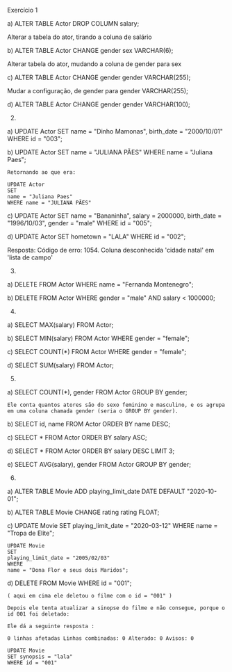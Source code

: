 Exercício 1

a) ALTER TABLE Actor DROP COLUMN salary;

Alterar a tabela do ator, tirando a coluna de salário

b) ALTER TABLE Actor CHANGE gender sex VARCHAR(6);

Alterar tabela do ator, mudando a coluna de gender para sex

c) ALTER TABLE Actor CHANGE gender gender VARCHAR(255);

Mudar a configuração, de gender para gender VARCHAR(255);

d) ALTER TABLE Actor CHANGE gender gender VARCHAR(100);

2)

a)  UPDATE Actor
    SET 
    name = "Dinho Mamonas",
    birth_date = "2000/10/01"
    WHERE id = "003";


b)  UPDATE Actor
    SET
    name = "JULIANA PÃES"
    WHERE name = "Juliana Paes";

    Retornando ao que era:

    UPDATE Actor
    SET
    name = "Juliana Paes"
    WHERE name = "JULIANA PÃES"


c)  UPDATE Actor 
    SET
    name = "Bananinha", 
    salary = 2000000,
    birth_date = "1996/10/03",
    gender = "male"
    WHERE
    id = "005";

d)  UPDATE Actor
    SET 
    hometown = "LALA"
    WHERE
    id = "002";

  Resposta: Código de erro: 1054. Coluna desconhecida 'cidade natal' em 'lista de campo'


3)

a) DELETE FROM Actor WHERE name = "Fernanda Montenegro";

b)  DELETE 
    FROM Actor
    WHERE
    gender = "male"
    AND
    salary < 1000000;

4)

a) SELECT MAX(salary) FROM Actor;

b) SELECT MIN(salary) FROM Actor WHERE gender = "female";

c) SELECT COUNT(*) FROM Actor WHERE gender = "female";

d) SELECT SUM(salary) FROM Actor;



5)

a)  SELECT COUNT(*), gender
    FROM Actor
    GROUP BY gender;

    Ele conta quantos atores são do sexo feminino e masculino, e os agrupa em uma coluna chamada gender (seria o GROUP BY gender).

b)  SELECT id, name FROM Actor
    ORDER 
    BY name DESC;

c) SELECT * FROM Actor ORDER BY salary ASC; 


d) SELECT * FROM Actor ORDER BY salary DESC LIMIT 3;


e)  SELECT AVG(salary), gender FROM Actor 
    GROUP BY gender;


6)

a) ALTER TABLE Movie ADD playing_limit_date DATE DEFAULT "2020-10-01";

b) ALTER TABLE Movie CHANGE rating rating FLOAT;

c)  UPDATE Movie
    SET
    playing_limit_date = "2020-03-12"
    WHERE
    name = "Tropa de Elite";

    UPDATE Movie
    SET
    playing_limit_date = "2005/02/03"
    WHERE
    name = "Dona Flor e seus dois Maridos";


d)  DELETE FROM Movie WHERE id = "001";

    ( aqui em cima ele deletou o filme com o id = "001" )

    Depois ele tenta atualizar a sinopse do filme e não consegue, porque o id 001 foi deletado:

    Ele dá a seguinte resposta :  
    
    0 linhas afetadas Linhas combinadas: 0 Alterado: 0 Avisos: 0

    UPDATE Movie
    SET synopsis = "lala"
    WHERE id = "001"




